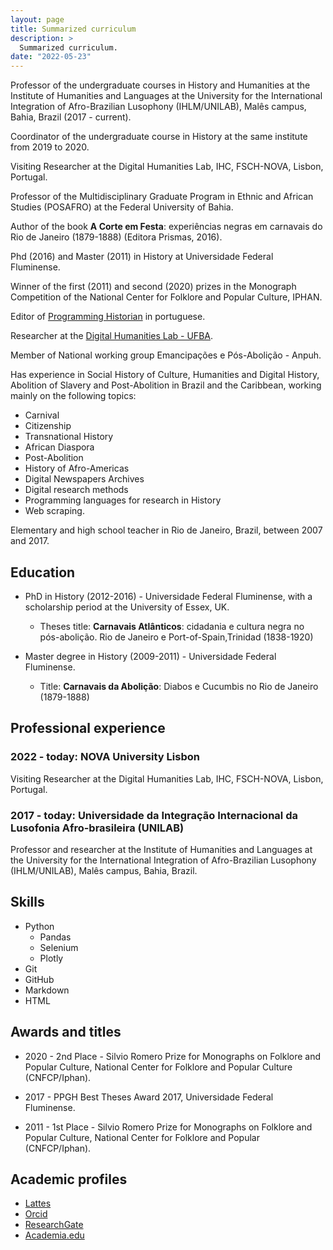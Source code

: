```yaml
---
layout: page
title: Summarized curriculum
description: >
  Summarized curriculum.
date: "2022-05-23"
---
```


Professor of the undergraduate courses in History and Humanities at the Institute of Humanities and Languages at the University for the International Integration of Afro-Brazilian Lusophony (IHLM/UNILAB), Malês campus, Bahia, Brazil (2017 - current).

Coordinator of the undergraduate course in History at the same institute from 2019 to 2020.

Visiting Researcher at the Digital Humanities Lab, IHC, FSCH-NOVA, Lisbon, Portugal.

Professor of the Multidisciplinary Graduate Program in Ethnic and African Studies (POSAFRO) at the Federal University of Bahia.

Author of the book **A Corte em Festa**: experiências negras em carnavais do Rio de Janeiro (1879-1888) (Editora Prismas, 2016).

Phd (2016) and Master (2011) in History at Universidade Federal Fluminense.

Winner of the first (2011) and second (2020) prizes in the Monograph Competition of the National Center for Folklore and Popular Culture, IPHAN.

Editor of [Programming Historian](https://programminghistorian.org/pt/) in portuguese.

Researcher at the [Digital Humanities Lab - UFBA](http://labhd.ufba.br/).

Member of National working group Emancipações e Pós-­Abolição - Anpuh.

Has experience in Social History of Culture, Humanities and Digital History, Abolition of Slavery and Post-Abolition in Brazil and the Caribbean, working mainly on the following topics: 

- Carnival
- Citizenship
- Transnational History
- African Diaspora
- Post-Abolition
- History of Afro-Americas
- Digital Newspapers Archives
- Digital research methods
- Programming languages for research in History
- Web scraping.

Elementary and high school teacher in Rio de Janeiro, Brazil, between 2007 and 2017.

## Education

- PhD in History (2012-2016) - Universidade Federal Fluminense, with a scholarship period at the University of Essex, UK.
    - Theses title: **Carnavais Atlânticos**: cidadania e cultura negra no pós-abolição. Rio de Janeiro e Port-of-Spain,Trinidad (1838-1920)

- Master degree in History (2009-2011) - Universidade Federal Fluminense.
    - Title: **Carnavais da Abolição**: Diabos e Cucumbis no Rio de Janeiro (1879-1888)

## Professional experience

### 2022 - today: **NOVA University Lisbon**

Visiting Researcher at the Digital Humanities Lab, IHC, FSCH-NOVA, Lisbon, Portugal.

### 2017 - today: **Universidade da Integração Internacional da Lusofonia Afro-brasileira (UNILAB)**

Professor and researcher at the Institute of Humanities and Languages at the University for the International Integration of Afro-Brazilian Lusophony (IHLM/UNILAB), Malês campus, Bahia, Brazil.

## Skills

- Python
  - Pandas
  - Selenium
  - Plotly
- Git
- GitHub
- Markdown
- HTML

## Awards and titles

- 2020 - 2nd Place - Silvio Romero Prize for Monographs on Folklore and Popular Culture, National Center for Folklore and Popular Culture (CNFCP/Iphan).

- 2017 - PPGH Best Theses Award 2017, Universidade Federal Fluminense.

- 2011 - 1st Place - Silvio Romero Prize for Monographs on Folklore and Popular Culture, National Center for Folklore and Popular  (CNFCP/Iphan).

## Academic profiles

- [Lattes](http://lattes.cnpq.br/6853705640900524)
- [Orcid](https://orcid.org/0000-0001-5067-8475)
- [ResearchGate](https://www.researchgate.net/profile/Eric_Brasil)
- [Academia.edu](https://unilab.academia.edu/EricBrasil)